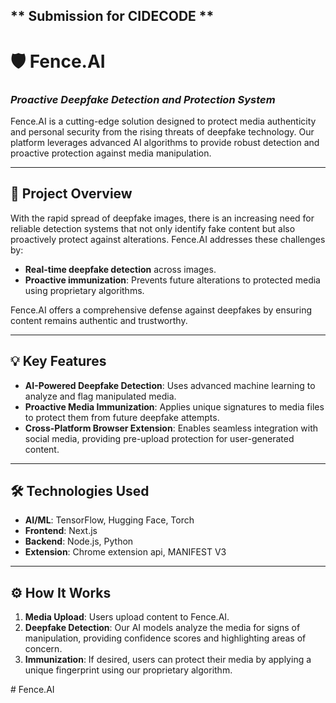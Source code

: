 ## ** Submission for CIDECODE **

# 🛡️ **Fence.AI**

### _Proactive Deepfake Detection and Protection System_

Fence.AI is a cutting-edge solution designed to protect media authenticity and personal security from the rising threats of deepfake technology. Our platform leverages advanced AI algorithms to provide robust detection and proactive protection against media manipulation.

---

## 🚀 **Project Overview**

With the rapid spread of deepfake images, there is an increasing need for reliable detection systems that not only identify fake content but also proactively protect against alterations. Fence.AI addresses these challenges by:

- **Real-time deepfake detection** across images.
- **Proactive immunization**: Prevents future alterations to protected media using proprietary algorithms.

Fence.AI offers a comprehensive defense against deepfakes by ensuring content remains authentic and trustworthy.

---

## 💡 **Key Features**

- **AI-Powered Deepfake Detection**: Uses advanced machine learning to analyze and flag manipulated media.
- **Proactive Media Immunization**: Applies unique signatures to media files to protect them from future deepfake attempts.
- **Cross-Platform Browser Extension**: Enables seamless integration with social media, providing pre-upload protection for user-generated content.

---

## 🛠️ **Technologies Used**

- **AI/ML**: TensorFlow, Hugging Face, Torch
- **Frontend**: Next.js
- **Backend**: Node.js, Python
- **Extension**: Chrome extension api, MANIFEST V3

---

## ⚙️ **How It Works**

1. **Media Upload**: Users upload content to Fence.AI.
2. **Deepfake Detection**: Our AI models analyze the media for signs of manipulation, providing confidence scores and highlighting areas of concern.
3. **Immunization**: If desired, users can protect their media by applying a unique fingerprint using our proprietary algorithm.

#   F e n c e . A I 
 
 
